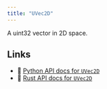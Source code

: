 ```yaml
---
title: "UVec2D"
---
```


A uint32 vector in 2D space.


## Links
 * 🐍 [Python API docs for `UVec2D`](https://ref.rerun.io/docs/python/nightly/common/datatypes#rerun.datatypes.UVec2D)
 * 🦀 [Rust API docs for `UVec2D`](https://docs.rs/rerun/0.9.0-alpha.10/rerun/datatypes/struct.UVec2D.html)


